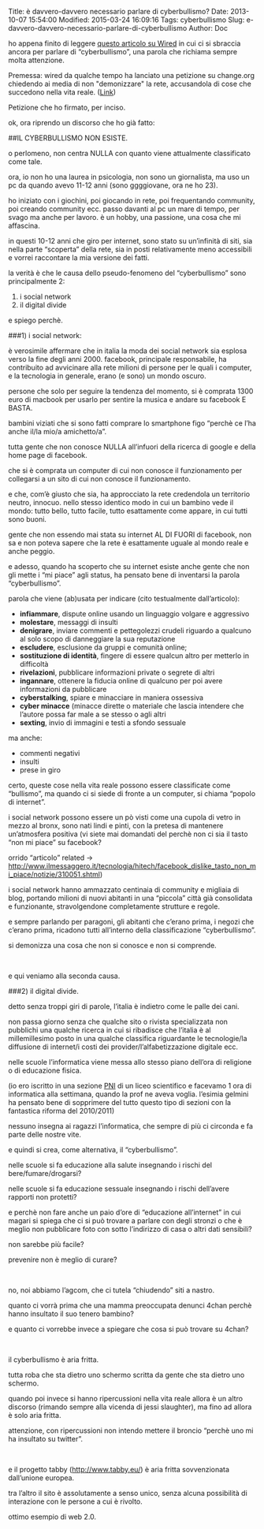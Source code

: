 Title: è davvero-davvero necessario parlare di cyberbullismo?
Date: 2013-10-07 15:54:00
Modified: 2015-03-24 16:09:16
Tags: cyberbullismo
Slug: e-davvero-davvero-necessario-parlare-di-cyberbullismo
Author: Doc

ho appena finito di leggere [questo articolo su
Wired](http://daily.wired.it/news/media/2013/10/07/necessario-parlare-cyberbullismo-violenza-rete-564732.html)
in cui ci si sbraccia ancora per parlare di “cyberbullismo”, una parola
che richiama sempre molta attenzione.

Premessa: wired da qualche tempo ha lanciato una petizione su
change.org chiedendo ai media di non "demonizzare" la rete, accusandola
di cose che succedono nella vita reale.
([Link](http://www.change.org/it/petizioni/cari-media-non-date-la-colpa-ad-ask-fm-e-al-web-per-il-cyberbullismo))

Petizione che ho firmato, per inciso.

ok, ora riprendo un discorso che ho già fatto:

##IL CYBERBULLISMO NON ESISTE.

o perlomeno, non centra NULLA con quanto viene attualmente
classificato come tale.

ora, io non ho una laurea in psicologia, non sono un giornalista,
ma uso un pc da quando avevo 11-12 anni (sono ggggiovane, ora ne ho
23).

ho iniziato con i giochini, poi giocando in rete, poi frequentando
community, poi creando community ecc.
passo davanti al pc un mare di tempo, per svago ma anche per
lavoro.
è un hobby, una passione, una cosa che mi affascina.

in questi 10-12 anni che giro per internet, sono stato su
un’infinità di siti, sia nella parte “scoperta” della rete, sia in posti
relativamente meno accessibili e vorrei raccontare la mia
versione dei fatti.

la verità è che le causa dello pseudo-fenomeno del “cyberbullismo”
sono principalmente 2:

1. i social network
2. il digital divide

e spiego perchè.


###1) i social network:

è verosimile affermare che in italia la moda dei social network sia esplosa verso la fine degli anni 2000. facebook, principale
responsabile, ha contribuito ad avvicinare alla rete milioni di persone
per le quali i computer, e la tecnologia in generale, erano (e sono) un
mondo oscuro.

persone che solo per seguire la tendenza del momento, si è
comprata 1300 euro di macbook per usarlo per sentire la musica e andare
su facebook E BASTA.

bambini viziati che si sono fatti comprare lo smartphone figo
“perchè ce l’ha anche il/la mio/a amichetto/a”.

tutta gente che non conosce NULLA all’infuori della ricerca di
google e della home page di facebook.

che si è comprata un computer di cui non conosce il funzionamento
per collegarsi a un sito di cui non conosce il funzionamento.

e che, com’è giusto che sia, ha approcciato la rete credendola un
territorio neutro, innocuo. nello stesso identico modo in cui un bambino
vede il mondo: tutto bello, tutto facile, tutto esattamente come appare,
in cui tutti sono buoni.

gente che non essendo mai stata su internet AL DI FUORI di
facebook, non sa e non poteva sapere che la rete è esattamente uguale al
mondo reale e anche peggio.

e adesso, quando ha scoperto che su internet esiste anche gente
che non gli mette i “mi piace” agli status, ha pensato bene di
inventarsi la parola “cyberbullismo”.

parola che viene (ab)usata per indicare (cito testualmente
dall’articolo):

<ul>
<li><strong>infiammare</strong>, dispute online usando un linguaggio volgare e aggressivo</li>
<li><strong>molestare</strong>, messaggi di insulti</li>
<li><strong>denigrare</strong>, inviare commenti e pettegolezzi crudeli riguardo a qualcuno al solo scopo di danneggiare la sua reputazione</li>
<li><strong>escludere</strong>, esclusione da gruppi e comunità online;   </li>
<li><strong>sostituzione di identità</strong>, fingere di essere qualcun altro per metterlo in difficoltà</li>
<li><strong>rivelazioni</strong>, pubblicare informazioni private o segrete di altri</li>
<li><strong>ingannare</strong>, ottenere la fiducia online di qualcuno per poi avere informazioni da pubblicare</li>
<li><strong>cyberstalking</strong>, spiare e minacciare in maniera ossessiva</li>
<li><strong>cyber minacce</strong> (minacce dirette o materiale che lascia intendere che l’autore possa far male a se stesso o agli altri</li>
<li><strong>sexting</strong>, invio di immagini e testi a sfondo sessuale</li>
</ul>

ma anche:

* commenti negativi
* insulti
* prese in giro

certo, queste cose nella vita reale possono essere classificate
come “bullismo”, ma quando ci si siede di fronte a un computer, si
chiama “popolo di internet”.

i social network possono essere un pò visti come una cupola di
vetro in mezzo al bronx, sono nati lindi e pinti, con la pretesa di
mantenere un’atmosfera positiva (vi siete mai domandati del perchè non
ci sia il tasto “non mi piace” su facebook?

orrido “articolo” related -> [](http://www.ilmessaggero.it/tecnologia/hitech/facebook_dislike_tasto_non_mi_piace/notizie/310051.shtml)<http://www.ilmessaggero.it/tecnologia/hitech/facebook_dislike_tasto_non_mi_piace/notizie/310051.shtml></a>)

i social network hanno ammazzato centinaia di community e migliaia
di blog, portando milioni di nuovi abitanti in una “piccola” città già
consolidata e funzionante, stravolgendone completamente strutture e
regole.

e sempre parlando per paragoni, gli abitanti che c’erano prima, i
negozi che c’erano prima, ricadono tutti all’interno della
classificazione “cyberbullismo”.

si demonizza una cosa che non si conosce e non si
comprende.

 

e qui veniamo alla seconda causa.

###2) il digital divide.

detto senza troppi giri di parole, l’italia è indietro come le
palle dei cani.

non passa giorno senza che qualche sito o rivista specializzata
non pubblichi una qualche ricerca in cui si ribadisce che l’italia è al
millemillesimo posto in una qualche classifica riguardante le
tecnologie/la diffusione di internet/i costi dei
provider/l’alfabetizzazione digitale ecc.

nelle scuole l’informatica viene messa allo stesso piano dell’ora
di religione o di educazione fisica.

(io ero iscritto in una sezione
[PNI](http://it.wikipedia.org/wiki/Piano_nazionale_informatica) di un
liceo scientifico e facevamo 1 ora di informatica alla settimana, quando
la prof ne aveva voglia. l’esimia gelmini ha pensato bene di sopprimere
del tutto questo tipo di sezioni con la fantastica riforma del
2010/2011)

nessuno insegna ai ragazzi l’informatica, che sempre di più ci
circonda e fa parte delle nostre vite.

e quindi si crea, come alternativa, il “cyberbullismo”.

nelle scuole si fa educazione alla salute insegnando i rischi del
bere/fumare/drogarsi?

nelle scuole si fa educazione sessuale insegnando i rischi
dell’avere rapporti non protetti?

e perchè non fare anche un paio d’ore di “educazione all’internet”
in cui magari si spiega che ci si può trovare a parlare con degli
stronzi o che è meglio non pubblicare foto con sotto l’indirizzo di casa
o altri dati sensibili?

non sarebbe più facile?

prevenire non è meglio di curare?

 

no, noi abbiamo l’agcom, che ci tutela “chiudendo” siti a
nastro.

quanto ci vorrà prima che una mamma preoccupata denunci 4chan
perchè hanno insultato il suo tenero bambino?

e quanto ci vorrebbe invece a spiegare che cosa si può trovare su
4chan?

 

il cyberbullismo è aria fritta.

tutta roba che sta dietro uno schermo scritta da gente che sta
dietro uno schermo.

quando poi invece si hanno ripercussioni nella vita reale allora è
un altro discorso (rimando sempre alla vicenda di jessi slaughter), ma
fino ad allora è solo aria fritta.

attenzione, con ripercussioni non intendo mettere il broncio
“perchè uno mi ha insultato su twitter”.

 

e il progetto tabby (<http://www.tabby.eu/>) è aria fritta
sovvenzionata dall’unione europea.

tra l’altro il sito è assolutamente a senso unico, senza alcuna
possibilità di interazione con le persone a cui è rivolto.

ottimo esempio di web 2.0.
